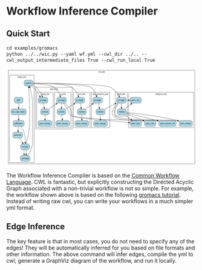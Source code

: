 # Workflow Inference Compiler

## Quick Start
```
cd examples/gromacs
python ../../wic.py --yaml wf.yml --cwl_dir ../.. --cwl_output_intermediate_files True --cwl_run_local True
```

![Workflow](examples/gromacs/wf.yml.gv.png)

The Workflow Inference Compiler is based on the [Common Workflow Language](https://www.commonwl.org). CWL is fantastic, but explicitly constructing the Directed Acyclic Graph associated with a non-trivial workflow is not so simple. For example, the workflow shown above is based on the following [gromacs tutorial](http://mmb.irbbarcelona.org/webdev/slim/biobb/public/availability/tutorials/cwl). Instead of writing raw cwl, you can write your workflows in a much simpler yml format.

## Edge Inference

The key feature is that in most cases, you do not need to specify any of the edges! They will be automatically inferred for you based on file formats and other information. The above command will infer edges, compile the yml to cwl, generate a GraphViz diagram of the workflow, and run it locally.